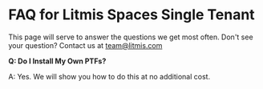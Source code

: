 # FAQ for Litmis Spaces Single Tenant

This page will serve to answer the questions we get most often.  Don't see your question?  Contact us at team@litmis.com

**Q: Do I Install My Own PTFs?**

A: Yes.  We will show you how to do this at no additional cost.



